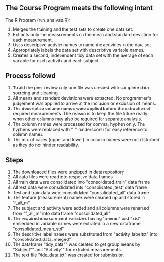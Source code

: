 ## The Course Program meets the following intent 

The R Program (run_analysis.R):

1. Merges the training and the test sets to create one data set.
2. Extracts only the measurements on the mean and standard deviation for each measurement. 
3. Uses descriptive activity names to name the activities in the data set
4. Appropriately labels the data set with descriptive variable names. 
5. Creates a second, independent tidy data set with the average of each variable for each activity and each subject. 

## Process followd

1. To aid the peer review only one file was created with complete data sourcing and cleaning.
2. All means and standard deviations were extracted. No programmer's judgement was applied to arrive at the inclusion or exclusion of means.
3. The descriptive column names were applied before the extraction of required measurements. 
   The reason is to keep the file future ready when other columns may also be required for separate analysis. 
4. The column names were processed for comma, hyphen only. The hyphens were replaced with "_" (underscore) for easy reference to column names.
5. The mix of cases (upper and lower) in column names were not disturbed as they do not hinder readability.

## Steps

1. The downloaded files were unzipped in data repository
2. All data files were read into respetive data frames
3. All train data were consolidated into "consolidated_train" data frame
4. All test data were consolidated into  "consolidated_test" data frame
5. Test and train data were consolidated "consolidated_all" data frame
6. The feature (measurement) names were cleaned up and stored in 'f_all_m"
6. The subject and activity were added and all columns were renamed from "f_all_m" into data frame "consolidated_all"
7. The required measurement variables having "meean" and "std" embedded in variable names were extrated to a new dataframe "consolidated_mean_std"
8. The descritive label names were substituted from "activity_labeltxt" into "consolidated_data_merged"
9. The dataframe "tidy_data"" was created to get group means by "Subject"" and "Activity"" for extrated measurements.
10. The text file "tide_data.txt" was created  for submission.
